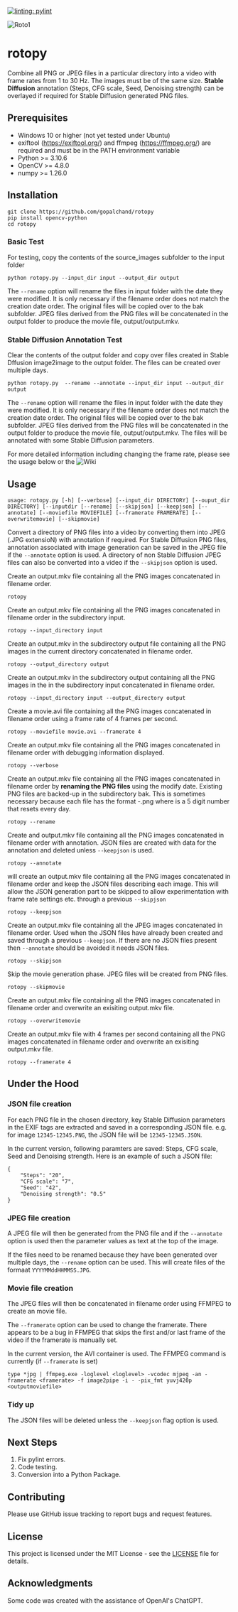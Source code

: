 [![linting: pylint](https://img.shields.io/badge/linting-pylint-yellowgreen)](https://github.com/pylint-dev/pylint)

![Roto1](https://github.com/gopalchand/rotopy/assets/45721890/2934fc37-4e18-48ef-8ca3-7c310de9a484)

# rotopy

Combine all PNG or JPEG files in a particular directory into a video with frame rates from 1 to 30 Hz. The images must be of the same size.
**Stable Diffusion** annotation (Steps, CFG scale, Seed, Denoising strength) can be overlayed if required for Stable Diffusion generated PNG files.

## Prerequisites

* Windows 10 or higher (not yet tested under Ubuntu)
* exiftool (https://exiftool.org/) and ffmpeg (https://ffmpeg.org/) are required and must be in the PATH environment variable
* Python >= 3.10.6
* OpenCV >= 4.8.0
* numpy >= 1.26.0

## Installation

```
git clone https://github.com/gopalchand/rotopy
pip install opencv-python
cd rotopy
```

### Basic Test
For testing, copy the contents of the source_images subfolder to the input folder

```
python rotopy.py --input_dir input --output_dir output
```

The `--rename` option will rename the files in input folder with the date they were modified. It is only necessary if the filename order does not match the creation date order.
The original files will be copied over to the bak subfolder.
JPEG files derived from the PNG files will be concatenated in the output folder to produce the movie file, output/output.mkv.

### Stable Diffusion Annotation Test
Clear the contents of the output folder and copy over files created in Stable Dffusion image2image to the output folder. The files can be created over multiple days.

```
python rotopy.py  --rename --annotate --input_dir input --output_dir output
```

The `--rename` option will rename the files in input folder with the date they were modified. It is only necessary if the filename order does not match the creation date order.
The original files will be copied over to the bak subfolder.
JPEG files derived from the PNG files will be concatenated in the output folder to produce the movie file, output/output.mkv. The files will be annotated with some Stable Diffusion parameters.

For more detailed information including changing the frame rate, please see the usage below or the ![Wiki](https://github.com/gopalchand/rotopy/wiki)

## Usage

`usage: rotopy.py [-h] [--verbose] [--input_dir DIRECTORY] [--ouput_dir DIRECTORY] [--inputdir [--rename] [--skipjson] [--keepjson] [--annotate]
                 [--moviefile MOVIEFILE] [--framerate FRAMERATE] [--overwritemovie] [--skipmovie]`

Convert a directory of PNG files into a video by converting them into JPEG (.JPG extensioN) with annotation if required.
For Stable Diffusion PNG files, annotation associated with image generation can be saved in the JPEG file if the `--annotate` option is used.
A directory of non Stable Diffusion JPEG files can also be converted into a video if the `--skipjson` option is used.

Create an output.mkv file containing all the PNG images concatenated in filename order.
```
rotopy
```

Create an output.mkv file containing all the PNG images concatenated in filename order in the subdirectory input.
```
rotopy --input_directory input
```

Create an output.mkv in the subdirectory output file containing all the PNG images in the current directory concatenated in filename order.
```
rotopy --output_directory output
```


Create an output.mkv in the subdirectory output containing all the PNG images in the  in the subdirectory input concatenated in filename order.
```
rotopy --input_directory input --output_directory output
```

Create a movie.avi file containing all the PNG images concatenated in filename order using a frame rate of 4 frames per second.
```
rotopy --moviefile movie.avi --framerate 4
```

Create an output.mkv file containing all the PNG images concatenated in filename order with debugging information displayed.
```
rotopy --verbose
```

Create an output.mkv file containing all the PNG images concatenated in filename order by **renaming the PNG files** using the modify date.
Existing PNG files are backed-up in the subdirectory bak.
This is sometimes necessary because each file has the format <counter>-<seed>.png where <counter> is a 5 digit number that resets every day.
```
rotopy --rename
```

Create and output.mkv file containing all the PNG images concatenated in filename order with annotation.
JSON files are created with data for the annotation and deleted unless `--keepjson` is used.
```
rotopy --annotate
```

will create an output.mkv file containing all the PNG images concatenated in filename order and keep the JSON files describing each image.
This will allow the JSON generation part to be skipped to allow experimentation with frame rate settings etc. through a previous `--skipjson`
```
rotopy --keepjson
```

Create an output.mkv file containing all the JPEG images concatenated in filename order.
Used when the JSON files have already been created and saved through a previous `--keepjson`.
If there are no JSON files present then `--annotate` should be avoided it needs JSON files.
```
rotopy --skipjson
```

Skip the movie generation phase. JPEG files will be created from PNG files.
```
rotopy --skipmovie
```

Create an output.mkv file containing all the PNG images concatenated in filename order and overwrite an exisiting output.mkv file.
```
rotopy --overwritemovie
```

Create an output.mkv file with 4 frames per second containing all the PNG images concatenated in filename order and overwrite an exisiting output.mkv file.
```
rotopy --framerate 4
```

## Under the Hood

### JSON file creation

For each PNG file in the chosen directory, key Stable Diffusion parameters in the EXIF tags are extracted and saved in a corresponding JSON file.
e.g. for image `12345-12345.PNG`, the JSON file will be `12345-12345.JSON`.

In the current version, following paramters are saved: Steps, CFG scale, Seed and Denoising strength. Here is an example of such a JSON file:
```
{
    "Steps": "20",
    "CFG scale": "7",
    "Seed": "42",
    "Denoising strength": "0.5"
}
```

### JPEG file creation

A JPEG file will then be generated from the PNG file and if the `--annotate` option is used then the parameter values as text at the top of the image.

If the files need to be renamed because they have been generated over multiple days, the `--rename` option can be used. This will create files of the formaat `YYYYMMddHHMMSS.JPG`.

### Movie file creation

The JPEG files will then be concatenated in filename order using FFMPEG to create an movie file.

The `--framerate` option can be used to change the framerate. There appears to be a bug in FFMPEG that skips the first and/or last frame of the video if the framerate is manually set.

In the current version, the AVI container is used. The FFMPEG command is currently (if `--framerate` is set)
```
type *jpg | ffmpeg.exe -loglevel <loglevel> -vcodec mjpeg -an -framerate <framerate> -f image2pipe -i - -pix_fmt yuvj420p <outputmoviefile>
```

### Tidy up

The JSON files will be deleted unless the `--keepjson` flag option is used.

## Next Steps

1. Fix pylint errors.
2. Code testing.
3. Conversion into a Python Package.

## Contributing

Please use GitHub issue tracking to report bugs and request features.

## License

This project is licensed under the MIT License - see the [LICENSE](LICENSE) file for details.

## Acknowledgments

Some code was created with the assistance of OpenAI's ChatGPT.
